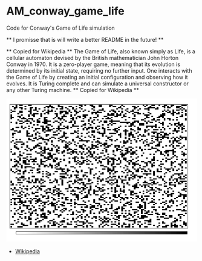 # AM_conway_game_life

Code for Conway's Game of Life simulation

** I promisse that is will write a better README in the future! **


** Copied for Wikipedia ** 
The Game of Life, also known simply as Life, is a cellular automaton devised by the British mathematician John Horton Conway in 1970. 
It is a zero-player game, meaning that its evolution is determined by its initial state, requiring no further input. One interacts with
the Game of Life by creating an initial configuration and observing how it evolves. It is Turing complete and can simulate a universal
constructor or any other Turing machine. 
** Copied for Wikipedia ** 


![Game of Life](https://github.com/gcontesini/AM_conway_game_life/blob/master/life.gif)


- [Wikipedia](https://en.wikipedia.org/wiki/Conway%27s_Game_of_Life)
